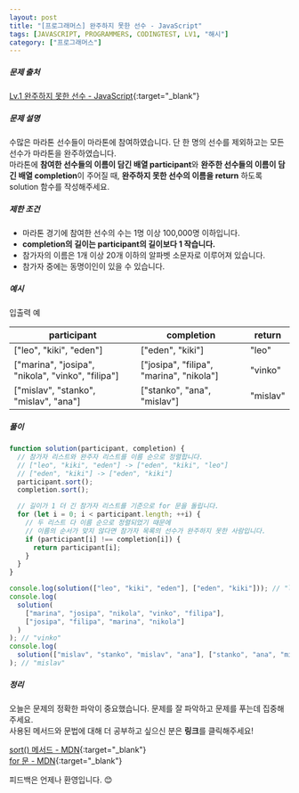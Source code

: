 ```yaml
---
layout: post
title: "[프로그래머스] 완주하지 못한 선수 - JavaScript"
tags: [JAVASCRIPT, PROGRAMMERS, CODINGTEST, LV1, "해시"]
category: ["프로그래머스"]
---
```


##### 문제 출처

[Lv.1 완주하지 못한 선수 - JavaScript](https://programmers.co.kr/learn/courses/30/lessons/42576?language=javascript){:target="\_blank"}

##### 문제 설명

수많은 마라톤 선수들이 마라톤에 참여하였습니다. 단 한 명의 선수를 제외하고는 모든 선수가 마라톤을 완주하였습니다.<br />
마라톤에 **참여한 선수들의 이름이 담긴 배열 participant**와 **완주한 선수들의 이름이 담긴 배열 completion**이 주어질 때, **완주하지 못한 선수의 이름을 return** 하도록 solution 함수를 작성해주세요.

##### 제한 조건

- 마라톤 경기에 참여한 선수의 수는 1명 이상 100,000명 이하입니다.
- **completion의 길이는 participant의 길이보다 1 작습니다.**
- 참가자의 이름은 1개 이상 20개 이하의 알파벳 소문자로 이루어져 있습니다.
- 참가자 중에는 동명이인이 있을 수 있습니다.

##### 예시

입출력 예

| participant                                       | completion                               | return   |
| ------------------------------------------------- | ---------------------------------------- | -------- |
| ["leo", "kiki", "eden"]                           | ["eden", "kiki"]                         | "leo"    |
| ["marina", "josipa", "nikola", "vinko", "filipa"] | ["josipa", "filipa", "marina", "nikola"] | "vinko"  |
| ["mislav", "stanko", "mislav", "ana"]             | ["stanko", "ana", "mislav"]              | "mislav" |

##### 풀이

```javascript
function solution(participant, completion) {
  // 참가자 리스트와 완주자 리스트를 이름 순으로 정렬합니다.
  // ["leo", "kiki", "eden"] -> ["eden", "kiki", "leo"]
  // ["eden", "kiki"] -> ["eden", "kiki"]
  participant.sort();
  completion.sort();

  // 길이가 1 더 긴 참가자 리스트를 기준으로 for 문을 돌립니다.
  for (let i = 0; i < participant.length; ++i) {
    // 두 리스트 다 이름 순으로 정렬되었기 때문에
    // 이름의 순서가 맞지 않다면 참가자 목록의 선수가 완주하지 못한 사람입니다.
    if (participant[i] !== completion[i]) {
      return participant[i];
    }
  }
}

console.log(solution(["leo", "kiki", "eden"], ["eden", "kiki"])); // "leo"
console.log(
  solution(
    ["marina", "josipa", "nikola", "vinko", "filipa"],
    ["josipa", "filipa", "marina", "nikola"]
  )
); // "vinko"
console.log(
  solution(["mislav", "stanko", "mislav", "ana"], ["stanko", "ana", "mislav"])
); // "mislav"
```

##### 정리

오늘은 문제의 정확한 파악이 중요했습니다. 문제를 잘 파악하고 문제를 푸는데 집중해주세요.<br />
사용된 메서드와 문법에 대해 더 공부하고 싶으신 분은 **링크**를 클릭해주세요!

[sort() 메서드 - MDN](https://developer.mozilla.org/ko/docs/Web/JavaScript/Reference/Global_Objects/Array/sort){:target="\_blank"}<br />
[for 문 - MDN](https://developer.mozilla.org/ko/docs/Web/JavaScript/Reference/Statements/for){:target="\_blank"}<br />

피드백은 언제나 환영입니다. 😊
